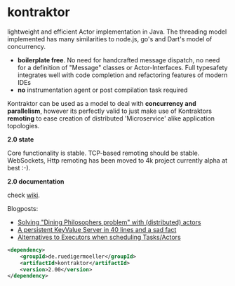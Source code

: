 kontraktor
==========

lightweight and efficient Actor implementation in Java. The threading model implemented has many similarities to node.js, go's and Dart's model of concurrency.

* **boilerplate free**. No need for handcrafted message dispatch, no need for a definition of "Message" classes or Actor-Interfaces. Full typesafety integrates well with code completion and refactoring features of modern IDEs
* **no** instrumentation agent or post compilation task required

Kontraktor can be used as a model to deal with **concurrency and parallelism**, however its perfectly valid to just make use of Kontraktors **remoting** to ease creation of distributed 'Microservice' alike application topologies.

**2.0 state**

Core functionality is stable. TCP-based remoting should be stable. 
WebSockets, Http remoting has been moved to 4k project currently alpha at best :-). 

**2.0 documentation**

check [wiki](https://github.com/RuedigerMoeller/kontraktor/wiki).

Blogposts:

* [Solving "Dining Philosophers problem" with (distributed) actors](http://java-is-the-new-c.blogspot.de/2014/09/breaking-habit-solving-dining.html)
* [A persistent KeyValue Server in 40 lines and a sad fact](http://java-is-the-new-c.blogspot.de/2014/12/a-persistent-keyvalue-server-in-40.html)
* [Alternatives to Executors when scheduling Tasks/Actors](http://java-is-the-new-c.blogspot.de/2014/10/alternatives-to-executors-when.html)


```xml
<dependency>
    <groupId>de.ruedigermoeller</groupId>
    <artifactId>kontraktor</artifactId>
    <version>2.00</version>
</dependency>
```



